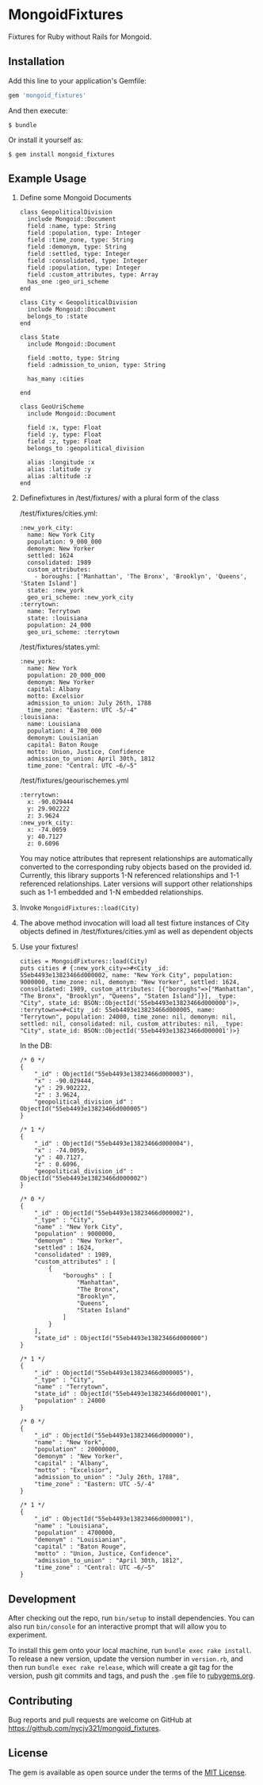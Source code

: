 # MongoidFixtures
Fixtures for Ruby without Rails for Mongoid.

## Installation

Add this line to your application's Gemfile:

```ruby
gem 'mongoid_fixtures'
```

And then execute:

    $ bundle

Or install it yourself as:

    $ gem install mongoid_fixtures

## Example Usage

1.  Define some Mongoid Documents

        class GeopoliticalDivision
          include Mongoid::Document
          field :name, type: String
          field :population, type: Integer
          field :time_zone, type: String
          field :demonym, type: String
          field :settled, type: Integer
          field :consolidated, type: Integer
          field :population, type: Integer
          field :custom_attributes, type: Array
          has_one :geo_uri_scheme
        end

        class City < GeopoliticalDivision
          include Mongoid::Document
          belongs_to :state
        end

        class State
          include Mongoid::Document

          field :motto, type: String
          field :admission_to_union, type: String

          has_many :cities

        end

        class GeoUriScheme
          include Mongoid::Document

          field :x, type: Float
          field :y, type: Float
          field :z, type: Float
          belongs_to :geopolitical_division

          alias :longitude :x
          alias :latitude :y
          alias :altitude :z
        end

2.  Definefixtures  in /test/fixtures/ with a plural form of the class

    /test/fixtures/cities.yml:    
    
        :new_york_city:
          name: New York City
          population: 9_000_000
          demonym: New Yorker
          settled: 1624
          consolidated: 1989
          custom_attributes:
            - boroughs: ['Manhattan', 'The Bronx', 'Brooklyn', 'Queens', 'Staten Island']
          state: :new_york
          geo_uri_scheme: :new_york_city
        :terrytown:
          name: Terrytown
          state: :louisiana
          population: 24_000
          geo_uri_scheme: :terrytown

    /test/fixtures/states.yml:   
        
        :new_york:
          name: New York
          population: 20_000_000
          demonym: New Yorker
          capital: Albany
          motto: Excelsior
          admission_to_union: July 26th, 1788
          time_zone: "Eastern: UTC -5/-4"
        :louisiana:
          name: Louisiana
          population: 4_700_000
          demonym: Louisianian
          capital: Baton Rouge
          motto: Union, Justice, Confidence
          admission_to_union: April 30th, 1812
          time_zone: "Central: UTC −6/−5"

    /test/fixtures/geourischemes.yml

        :terrytown:
          x: -90.029444
          y: 29.902222
          z: 3.9624
        :new_york_city:
          x: -74.0059
          y: 40.7127
          z: 0.6096
            

    You may notice attributes that represent relationships are automatically converted to
    the corresponding ruby objects based on the provided id. Currently, this library supports
    1-N referenced relationships and 1-1 referenced relationships. Later versions will
    support other relationships such as 1-1 embedded and 1-N embedded relationships.
    
3.  Invoke `MongoidFixtures::load(City)`
4.  The above method invocation will load all test fixture instances of City objects defined
    in /test/fixtures/cities.yml as well as dependent objects
5.  Use your fixtures!

        cities = MongoidFixtures::load(City)
        puts cities # {:new_york_city=>#<City _id: 55eb4493e13823466d000002, name: "New York City", population: 9000000, time_zone: nil, demonym: "New Yorker", settled: 1624, consolidated: 1989, custom_attributes: [{"boroughs"=>["Manhattan", "The Bronx", "Brooklyn", "Queens", "Staten Island"]}], _type: "City", state_id: BSON::ObjectId('55eb4493e13823466d000000')>, :terrytown=>#<City _id: 55eb4493e13823466d000005, name: "Terrytown", population: 24000, time_zone: nil, demonym: nil, settled: nil, consolidated: nil, custom_attributes: nil, _type: "City", state_id: BSON::ObjectId('55eb4493e13823466d000001')>}

    In the DB:
      
        /* 0 */
        {
            "_id" : ObjectId("55eb4493e13823466d000003"),
            "x" : -90.029444,
            "y" : 29.902222,
            "z" : 3.9624,
            "geopolitical_division_id" : ObjectId("55eb4493e13823466d000005")
        }

        /* 1 */
        {
            "_id" : ObjectId("55eb4493e13823466d000004"),
            "x" : -74.0059,
            "y" : 40.7127,
            "z" : 0.6096,
            "geopolitical_division_id" : ObjectId("55eb4493e13823466d000002")
        }

        /* 0 */
        {
            "_id" : ObjectId("55eb4493e13823466d000002"),
            "_type" : "City",
            "name" : "New York City",
            "population" : 9000000,
            "demonym" : "New Yorker",
            "settled" : 1624,
            "consolidated" : 1989,
            "custom_attributes" : [
                {
                    "boroughs" : [
                        "Manhattan",
                        "The Bronx",
                        "Brooklyn",
                        "Queens",
                        "Staten Island"
                    ]
                }
            ],
            "state_id" : ObjectId("55eb4493e13823466d000000")
        }

        /* 1 */
        {
            "_id" : ObjectId("55eb4493e13823466d000005"),
            "_type" : "City",
            "name" : "Terrytown",
            "state_id" : ObjectId("55eb4493e13823466d000001"),
            "population" : 24000
        }

        /* 0 */
        {
            "_id" : ObjectId("55eb4493e13823466d000000"),
            "name" : "New York",
            "population" : 20000000,
            "demonym" : "New Yorker",
            "capital" : "Albany",
            "motto" : "Excelsior",
            "admission_to_union" : "July 26th, 1788",
            "time_zone" : "Eastern: UTC -5/-4"
        }

        /* 1 */
        {
            "_id" : ObjectId("55eb4493e13823466d000001"),
            "name" : "Louisiana",
            "population" : 4700000,
            "demonym" : "Louisianian",
            "capital" : "Baton Rouge",
            "motto" : "Union, Justice, Confidence",
            "admission_to_union" : "April 30th, 1812",
            "time_zone" : "Central: UTC −6/−5"
        }


## Development

After checking out the repo, run `bin/setup` to install dependencies. You can also run `bin/console` for an interactive prompt that will allow you to experiment.

To install this gem onto your local machine, run `bundle exec rake install`. To release a new version, update the version number in `version.rb`, and then run `bundle exec rake release`, which will create a git tag for the version, push git commits and tags, and push the `.gem` file to [rubygems.org](https://rubygems.org).

## Contributing

Bug reports and pull requests are welcome on GitHub at https://github.com/nycjv321/mongoid_fixtures.


## License

The gem is available as open source under the terms of the [MIT License](http://opensource.org/licenses/MIT).

